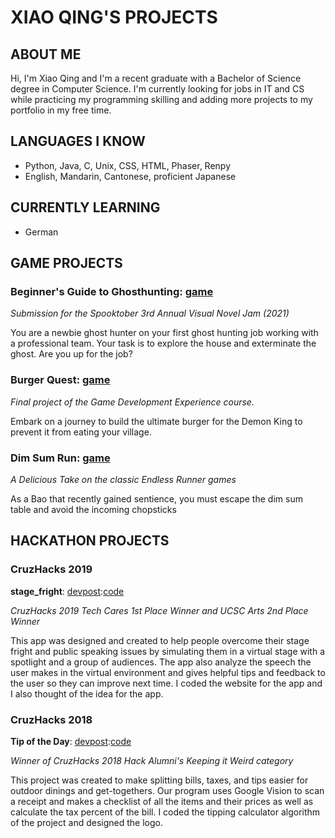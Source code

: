 # XIAO QING'S PROJECTS

## ABOUT ME
Hi, I'm Xiao Qing and I'm a recent graduate with a Bachelor of Science degree in Computer Science. I'm currently looking for jobs in IT and CS while practicing my programming skilling and adding more projects to my portfolio in my free time. 

## LANGUAGES I KNOW
- Python, Java, C, Unix, CSS, HTML, Phaser, Renpy
- English, Mandarin, Cantonese, proficient Japanese

## CURRENTLY LEARNING
- German

## GAME PROJECTS
### **Beginner's Guide to Ghosthunting**: [game](https://chronoblossom.itch.io/beginners-guide-to-good-ghost-hunting)
_Submission for the Spooktober 3rd Annual Visual Novel Jam (2021)_ 

You are a newbie ghost hunter on your first ghost hunting job working with a professional team. Your task is to explore the house and exterminate the ghost. Are you up for the job?

### **Burger Quest**: [game](https://yuuxiaoqing.github.io/120FinalProject/) 
_Final project of the Game Development Experience course._

Embark on a journey to build the ultimate burger for the Demon King to prevent it from eating your village.
### **Dim Sum Run**: [game](https://nikotheneko.itch.io/dim-sum-run)
_A Delicious Take on the classic Endless Runner games_ 

As a Bao that recently gained sentience, you must escape the dim sum table and avoid the incoming chopsticks 

## HACKATHON PROJECTS
### CruzHacks 2019
**stage_fright**: [devpost](https://devpost.com/software/stage_fright):[code](https://github.com/jnkrupp/stage-fright)

_CruzHacks 2019 Tech Cares 1st Place Winner and UCSC Arts 2nd Place Winner_

This app was designed and created to help people overcome their stage fright and public speaking issues by simulating them in a virtual stage with a spotlight and a group of audiences. The app also analyze the speech the user makes in the virtual environment and gives helpful tips and feedback to the user so they can improve next time. I coded the website for the app and I also thought of the idea for the app.

### CruzHacks 2018
**Tip of the Day**: [devpost](https://devpost.com/software/tip-of-the-day):[code](https://github.com/Xyuubao/Tip-Of-the-Day)

_Winner of CruzHacks 2018 Hack Alumni's Keeping it Weird category_

This project was created to make splitting bills, taxes, and tips easier for outdoor dinings and get-togethers. Our program uses Google Vision to scan a receipt and makes a checklist of all the items and their prices as well as calculate the tax percent of the bill. I coded the tipping calculator algorithm of the project and designed the logo.

















